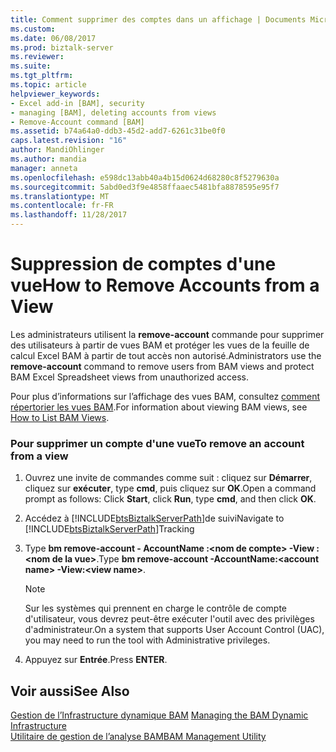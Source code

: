 ```yaml
---
title: Comment supprimer des comptes dans un affichage | Documents Microsoft
ms.custom: 
ms.date: 06/08/2017
ms.prod: biztalk-server
ms.reviewer: 
ms.suite: 
ms.tgt_pltfrm: 
ms.topic: article
helpviewer_keywords:
- Excel add-in [BAM], security
- managing [BAM], deleting accounts from views
- Remove-Account command [BAM]
ms.assetid: b74a64a0-ddb3-45d2-add7-6261c31be0f0
caps.latest.revision: "16"
author: MandiOhlinger
ms.author: mandia
manager: anneta
ms.openlocfilehash: e598dc13abb40a4b15d0624d68280c8f5279630a
ms.sourcegitcommit: 5abd0ed3f9e4858ffaaec5481bfa8878595e95f7
ms.translationtype: MT
ms.contentlocale: fr-FR
ms.lasthandoff: 11/28/2017
---
```

# <a name="how-to-remove-accounts-from-a-view"></a><span data-ttu-id="0dbfd-102">Suppression de comptes d'une vue</span><span class="sxs-lookup"><span data-stu-id="0dbfd-102">How to Remove Accounts from a View</span></span>
<span data-ttu-id="0dbfd-103">Les administrateurs utilisent la **remove-account** commande pour supprimer des utilisateurs à partir de vues BAM et protéger les vues de la feuille de calcul Excel BAM à partir de tout accès non autorisé.</span><span class="sxs-lookup"><span data-stu-id="0dbfd-103">Administrators use the **remove-account** command to remove users from BAM views and protect BAM Excel Spreadsheet views from unauthorized access.</span></span>  
  
 <span data-ttu-id="0dbfd-104">Pour plus d’informations sur l’affichage des vues BAM, consultez [comment répertorier les vues BAM](../core/how-to-list-bam-views.md).</span><span class="sxs-lookup"><span data-stu-id="0dbfd-104">For information about viewing BAM views, see [How to List BAM Views](../core/how-to-list-bam-views.md).</span></span>  
  
### <a name="to-remove-an-account-from-a-view"></a><span data-ttu-id="0dbfd-105">Pour supprimer un compte d'une vue</span><span class="sxs-lookup"><span data-stu-id="0dbfd-105">To remove an account from a view</span></span>  
  
1.  <span data-ttu-id="0dbfd-106">Ouvrez une invite de commandes comme suit : cliquez sur **Démarrer**, cliquez sur **exécuter**, type **cmd**, puis cliquez sur **OK**.</span><span class="sxs-lookup"><span data-stu-id="0dbfd-106">Open a command prompt as follows: Click **Start**, click **Run**, type **cmd**, and then click **OK**.</span></span>  
  
2.  <span data-ttu-id="0dbfd-107">Accédez à [!INCLUDE[btsBiztalkServerPath](../includes/btsbiztalkserverpath-md.md)]de suivi</span><span class="sxs-lookup"><span data-stu-id="0dbfd-107">Navigate to [!INCLUDE[btsBiztalkServerPath](../includes/btsbiztalkserverpath-md.md)]Tracking</span></span>  
  
3.  <span data-ttu-id="0dbfd-108">Type **bm remove-account - AccountName :\<nom de compte\> -View :\<nom de la vue\>**.</span><span class="sxs-lookup"><span data-stu-id="0dbfd-108">Type **bm remove-account -AccountName:\<account name\> -View:\<view name\>**.</span></span>  
  
    > [!NOTE]
    >  <span data-ttu-id="0dbfd-109">Sur les systèmes qui prennent en charge le contrôle de compte d'utilisateur, vous devrez peut-être exécuter l'outil avec des privilèges d'administrateur.</span><span class="sxs-lookup"><span data-stu-id="0dbfd-109">On a system that supports User Account Control (UAC), you may need to run the tool with Administrative privileges.</span></span>  
  
4.  <span data-ttu-id="0dbfd-110">Appuyez sur **Entrée**.</span><span class="sxs-lookup"><span data-stu-id="0dbfd-110">Press **ENTER**.</span></span>  
  
## <a name="see-also"></a><span data-ttu-id="0dbfd-111">Voir aussi</span><span class="sxs-lookup"><span data-stu-id="0dbfd-111">See Also</span></span>  
 <span data-ttu-id="0dbfd-112">[Gestion de l’Infrastructure dynamique BAM](../core/managing-the-bam-dynamic-infrastructure.md) </span><span class="sxs-lookup"><span data-stu-id="0dbfd-112">[Managing the BAM Dynamic Infrastructure](../core/managing-the-bam-dynamic-infrastructure.md) </span></span>  
 [<span data-ttu-id="0dbfd-113">Utilitaire de gestion de l’analyse BAM</span><span class="sxs-lookup"><span data-stu-id="0dbfd-113">BAM Management Utility</span></span>](../core/bam-management-utility.md)